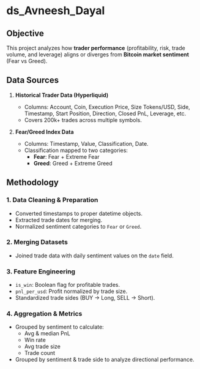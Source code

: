 # ds_Avneesh_Dayal
## Objective
This project analyzes how **trader performance** (profitability, risk, trade volume, and leverage) aligns or diverges from **Bitcoin market sentiment** (Fear vs Greed).  

## Data Sources
1. **Historical Trader Data (Hyperliquid)**  
   - Columns: Account, Coin, Execution Price, Size Tokens/USD, Side, Timestamp, Start Position, Direction, Closed PnL, Leverage, etc.
   - Covers 200k+ trades across multiple symbols.

2. **Fear/Greed Index Data**  
   - Columns: Timestamp, Value, Classification, Date.
   - Classification mapped to two categories:
     - **Fear**: Fear + Extreme Fear
     - **Greed**: Greed + Extreme Greed

## Methodology

### **1. Data Cleaning & Preparation**
- Converted timestamps to proper datetime objects.
- Extracted trade dates for merging.
- Normalized sentiment categories to `Fear` or `Greed`.

### **2. Merging Datasets**
- Joined trade data with daily sentiment values on the `date` field.

### **3. Feature Engineering**
- `is_win`: Boolean flag for profitable trades.
- `pnl_per_usd`: Profit normalized by trade size.
- Standardized trade sides (BUY → Long, SELL → Short).

### **4. Aggregation & Metrics**
- Grouped by sentiment to calculate:
  - Avg & median PnL
  - Win rate
  - Avg trade size
  - Trade count
- Grouped by sentiment & trade side to analyze directional performance.
